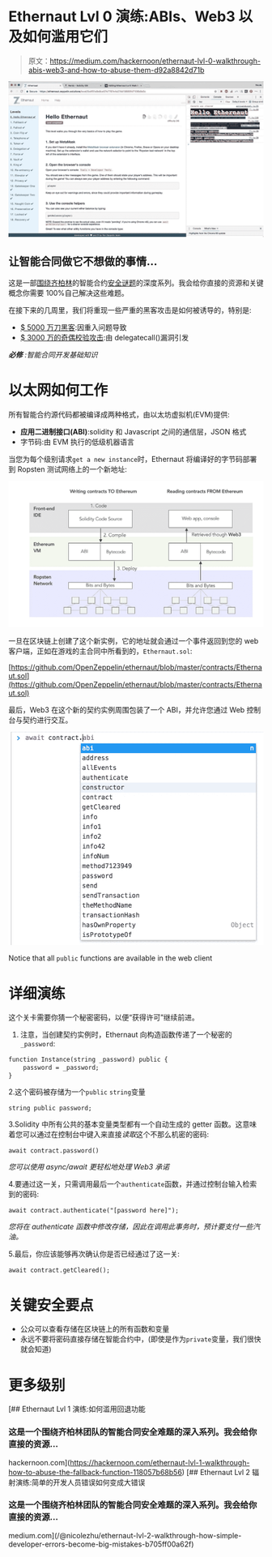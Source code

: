# Ethernaut Lvl 0 演练:ABIs、Web3 以及如何滥用它们

> 原文：<https://medium.com/hackernoon/ethernaut-lvl-0-walkthrough-abis-web3-and-how-to-abuse-them-d92a8842d71b>

![](img/061a897ec361245d4579ed2826b6823c.png)

## 让智能合同做它不想做的事情…

这是一部[围绕](/@nicolezhu)[齐柏林](https://openzeppelin.org/)的智能合约[安全谜题](https://ethernaut.zeppelin.solutions/)的深度系列。我会给你直接的资源和关键概念你需要 100%自己解决这些难题。

在接下来的几周里，我们将重现一些严重的黑客攻击是如何被诱导的，特别是:

*   [$ 5000 万刀黑客](http://hackingdistributed.com/2016/06/18/analysis-of-the-dao-exploit/):因重入问题导致
*   [$ 3000 万的奇偶校验攻击](https://blog.zeppelin.solutions/on-the-parity-wallet-multisig-hack-405a8c12e8f7):由 delegatecall()漏洞引发

***必修*** *:智能合同开发基础知识*

# 以太网如何工作

所有智能合约源代码都被编译成两种格式，由以太坊虚拟机(EVM)提供:

*   **应用二进制接口(ABI)**:solidity 和 Javascript 之间的通信层，JSON 格式
*   字节码:由 EVM 执行的低级机器语言

当您为每个级别请求`get a new instance`时，Ethernaut 将编译好的字节码部署到 Ropsten 测试网络上的一个新地址:

![](img/00b8bec4568a506f4f653d6bc8bd0d71.png)

一旦在区块链上创建了这个新实例，它的地址就会通过一个事件返回到您的 web 客户端，正如在游戏的主合同中所看到的，`Ethernaut.sol`:

[https://github.com/OpenZeppelin/ethernaut/blob/master/contracts/Ethernaut.sol](https://github.com/OpenZeppelin/ethernaut/blob/master/contracts/Ethernaut.sol)

最后，Web3 在这个新的契约实例周围包装了一个 ABI，并允许您通过 Web 控制台与契约进行交互。

![](img/6af295747b926522109535a8af26f9e4.png)

Notice that all ``public`` functions are available in the web client

# 详细演练

这个关卡需要你猜一个秘密密码，以便“获得许可”继续前进。

1.  注意，当创建契约实例时，Ethernaut 向构造函数传递了一个秘密的`_password`:

```
function Instance(string _password) public { 
    password = _password; 
}
```

2.这个密码被存储为一个`public` `string`变量

```
string public password;
```

3.Solidity 中所有公共的基本变量类型都有一个自动生成的 getter 函数。这意味着您可以通过在控制台中键入来直接*读取*这个不那么机密的密码:

```
await contract.password()
```

*您可以使用 async/await 更轻松地处理 Web3 承诺*

4.要通过这一关，只需调用最后一个`authenticate`函数，并通过控制台输入检索到的密码:

```
await contract.authenticate("[password here]");
```

*您将在 authenticate 函数中修改存储，因此在调用此事务时，预计要支付一些汽油。*

5.最后，你应该能够再次确认你是否已经通过了这一关:

```
await contract.getCleared();
```

# 关键安全要点

*   公众可以查看存储在区块链上的所有函数和变量
*   永远不要将密码直接存储在智能合约中，(即使是作为`private`变量，我们很快就会知道)

# 更多级别

[](https://hackernoon.com/ethernaut-lvl-1-walkthrough-how-to-abuse-the-fallback-function-118057b68b56) [## Ethernaut Lvl 1 演练:如何滥用回退功能

### 这是一个围绕齐柏林团队的智能合同安全难题的深入系列。我会给你直接的资源…

hackernoon.com](https://hackernoon.com/ethernaut-lvl-1-walkthrough-how-to-abuse-the-fallback-function-118057b68b56) [](/@nicolezhu/ethernaut-lvl-2-walkthrough-how-simple-developer-errors-become-big-mistakes-b705ff00a62f) [## Ethernaut Lvl 2 辐射演练:简单的开发人员错误如何变成大错误

### 这是一个围绕齐柏林团队的智能合同安全难题的深入系列。我会给你直接的资源…

medium.com](/@nicolezhu/ethernaut-lvl-2-walkthrough-how-simple-developer-errors-become-big-mistakes-b705ff00a62f)